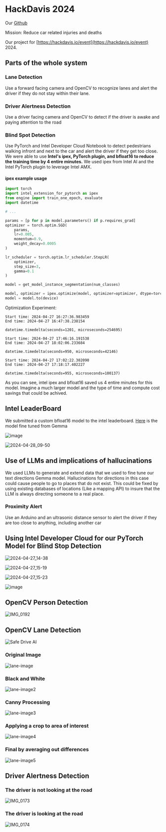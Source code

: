 # HackDavis 2024

Our [Github](https://github.com/JakeRoggenbuck/hackdavis-2024)

Mission: Reduce car related injuries and deaths

Our project for [https://hackdavis.io/event](https://hackdavis.io/event) 2024.

## Parts of the whole system

### Lane Detection
Use a forward facing camera and OpenCV to recognize lanes and alert the driver if they do not stay within their lane.

### Driver Alertness Detection
Use a driver facing camera and OpenCV to detect if the driver is awake and paying attention to the road

### Blind Spot Detection
Use PyTorch and Intel Developer Cloud Notebook to detect pedestrians walking infront and next to the car and alert the driver if they get too close. We were able to use **Intel's ipex, PyTorch plugin, and bfloat16 to reduce the training time by 4 entire minutes.** We used ipex from Intel AI and the Intel PyTorch plugin to leverage Intel AMX.

#### ipex example usage
```py
import torch
import intel_extension_for_pytorch as ipex
from engine import train_one_epoch, evaluate
import datetime

# ...

params = [p for p in model.parameters() if p.requires_grad]
optimizer = torch.optim.SGD(
    params,
    lr=0.005,
    momentum=0.9,
    weight_decay=0.0005
)

lr_scheduler = torch.optim.lr_scheduler.StepLR(
    optimizer,
    step_size=3,
    gamma=0.1
)

model = get_model_instance_segmentation(num_classes)

model, optimizer = ipex.optimize(model, optimizer=optimizer, dtype=torch.float32)
model = model.to(device)
```

Optimization Experiment:

```
Start time: 2024-04-27 16:27:36.983459
End time: 2024-04-27 16:47:38.238154

datetime.timedelta(seconds=1201, microseconds=254695)
```

```
Start time: 2024-04-27 17:46:16.191538
End time: 2024-04-27 18:02:06.233684

datetime.timedelta(seconds=950, microseconds=42146)
```

```
Start time: 2024-04-27 17:02:22.302090
End time: 2024-04-27 17:18:17.402227

datetime.timedelta(seconds=955, microseconds=100137)
```

As you can see, intel ipex and bfloat16 saved us 4 entire minutes for this model. Imagine a much larger model and the type of time and compute cost savings that could be achived.

## Intel LeaderBoard

We submitted a custom bfloat16 model to the intel leaderboard. [Here](https://huggingface.co/spaces/roggenbuck/gemma-bfloat16) is the model fine tuned from Gemma

![image](https://github.com/JakeRoggenbuck/hackdavis-2024/assets/35516367/2f8b1d4f-b13f-4bc0-98a3-aae2095e7456)

![2024-04-28_09-50](https://github.com/JakeRoggenbuck/hackdavis-2024/assets/35516367/a5d263d5-cd12-490c-ac5f-725db129ec5c)

## Use of LLMs and implications of hallucinations

We used LLMs to generate and extend data that we used to fine tune our text directions Gemma model. Hallucinations for directions in this case could cause people to go to places that do not exist. This could be fixed by using existing databases of locations (Like a mapping API) to insure that the LLM is always directing someone to a real place.

### Proximity Alert
Use an Arduino and an ultrasonic distance sensor to alert the driver if they are too close to anything, including another car 

## Using Intel Developer Cloud for our PyTorch Model for Blind Stop Detection

![2024-04-27_14-38](https://github.com/JakeRoggenbuck/hackdavis-2024/assets/35516367/04ad8614-f082-4455-9859-1f5221e16931)

![2024-04-27_15-19](https://github.com/JakeRoggenbuck/hackdavis-2024/assets/35516367/185f2b9e-9423-44be-8b31-d537f304a16d)

![2024-04-27_15-23](https://github.com/JakeRoggenbuck/hackdavis-2024/assets/35516367/a878533e-4dcf-426a-9683-86fece80e0d9)

![image](https://github.com/JakeRoggenbuck/hackdavis-2024/assets/35516367/8d26845a-87a4-490c-8c3b-339f4e3b70de)

## OpenCV Person Detection

![IMG_0192](https://github.com/JakeRoggenbuck/hackdavis-2024/assets/35516367/a249b115-1d7c-48b7-8c2f-f87c04769fcb)

## OpenCV Lane Detection

![Safe Drive AI](https://github.com/JakeRoggenbuck/hackdavis-2024/assets/35516367/68b01c54-52b2-4234-98f1-31a8e8732aa8)

### Original Image
![lane-image](https://github.com/JakeRoggenbuck/hackdavis-2024/assets/35516367/3457eaf7-1a5d-4db4-ac5f-d8cf5790430c)

### Black and White
![lane-image2](https://github.com/JakeRoggenbuck/hackdavis-2024/assets/35516367/c0649056-c728-4da0-8a30-7acca806ef22)

### Canny Processing
![lane-image3](https://github.com/JakeRoggenbuck/hackdavis-2024/assets/35516367/21a086e3-e459-4e64-8d68-96e1b0ea7f42)

### Applying a crop to area of interest
![lane-image4](https://github.com/JakeRoggenbuck/hackdavis-2024/assets/35516367/02485c8c-fe6a-4ef2-b82b-07bb57c6df0f)

### Final by averaging out differences
![lane-image5](https://github.com/JakeRoggenbuck/hackdavis-2024/assets/35516367/cd855467-ebd7-48e9-b189-9b789f33adca)

## Driver Alertness Detection

### The driver is not looking at the road
![IMG_0173](https://github.com/JakeRoggenbuck/hackdavis-2024/assets/35516367/6c6a9ec3-7acf-4f2d-b395-8ed7be9c4fff)

### The driver is looking at the road
![IMG_0174](https://github.com/JakeRoggenbuck/hackdavis-2024/assets/35516367/ed782c16-c5d3-40ae-8754-36687b489a17)

